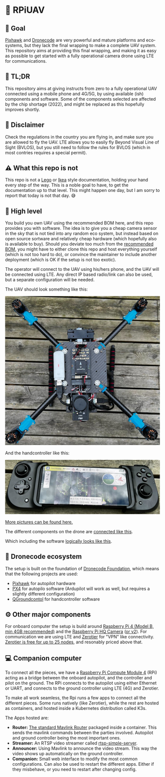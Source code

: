 # :helicopter: RPiUAV

## :dart: Goal

[Pixhawk](https://pixhawk.org/) and [Dronecode](https://www.dronecode.org/) are very powerful and mature platforms and eco-systems, but they lack the final wrapping to make a complete UAV system. This repository aims at providing this final wrapping, and making it as easy as possible to get started with a fully operational camera drone using LTE for communications.

## :book: TL;DR

This repository aims at giving instructs from zero to a fully operational UAV connected using a mobile phone and 4G/5G, by using available (ish) components and software. Some of the components selected are affected by the chip shortage (2022), and might be replaced as this hopefully improves shortly.

## :rotating_light: Disclaimer

Check the regulations in the country you are flying in, and make sure you are allowed to fly the UAV. LTE allows you to easily fly Beyond Visual Line of Sight (BVLOS), but you still need to follow the rules for BVLOS (which in most contries requires a special permit).

## :warning: What this repo is not

This repo is not a [Lego](https://www.lego.com) or [Ikea](https://www.ikea.com/) style documentation, holding your hand every step of the way. This is a noble goal to have, to get the documentation up to that level. This might happen one day, but I am sorry to report that today is not that day. :sweat_smile:

## :compass: High level

You build you own UAV using the recommended BOM here, and this repo provides you with software. The idea is to give you a cheap camera sensor in the sky that is not tied into any random eco system, but instead based on open source sortware and relatively cheap hardware (which hopefully also is available to buy). Should you deviate too much from the [recommended BOM](bom.md), you might have to either clone this repo and host everything yourself (which is not too hard to do), or convince the maintainer to include another deployment (which is OK if the setup is not too exotic).

The operator will connect to the UAV using his/hers phone, and the UAV will be connected using LTE. Any direct IP based radio/link can also be used, but a separate configuration will be needed.

The UAV should look something like this:

![uav](media/uav_4.jpeg)

And the handcontroller like this:

![hand controller](media/handcontroller.jpeg)

[More pictures can be found here.](pictures.md)

The different components on the drone are [connected like this](physical.md).

Which including the software [logically looks like this](logical.md).

## :busts_in_silhouette: Dronecode ecosystem

The setup is built on the foundation of [Dronecode Foundation](https://www.dronecode.org/), which means that the following projects are used:

- [Pixhawk](https://pixhawk.org/) for autopilot hardware
- [PX4](https://px4.io/) for autopilo software (Ardupilot will work as well, but requires a slightly different configuration)
- [QGroundcontol](http://qgroundcontrol.com/) for handcontroller software

## :gear: Other major components

For onboard computer the setup is build around [Raspberry Pi 4 (Model B, min 4GB recommended)](https://www.raspberrypi.com/products/raspberry-pi-4-model-b/) and the [Raspberry Pi HQ Camera](https://www.raspberrypi.com/products/raspberry-pi-high-quality-camera/) ([or v2](https://www.raspberrypi.com/products/camera-module-v2/)). For communication we are using LTE and [Zerotier](https://www.zerotier.com/) for "VPN" like connectivity. [Zerotier is free for up to 25 nodes](https://www.zerotier.com/pricing/), and resonably priced above that.

## :computer: Companion computer

To connect all the pieces, we have a [Raspberry Pi Compute Module 4](https://www.raspberrypi.com/products/compute-module-4) (RPi) acting as a bridge between the onboard autopilot, and the controller and pilot on the ground. The RPi connects to the autopilot using either Ethernet or UART, and connects to the ground controller using LTE (4G) and Zerotier.

To make all work seamless, the Rpi runs a few apps to connect all the different pieces. Some runs natively (like Zerotier), while the rest are hosted as containers, and hosted inside a Kubernetes distribution called K3s.

The Apps hosted are:

- __Router:__ [The standard Mavlink Router](https://github.com/mavlink-router/mavlink-router) packaged inside a container. This sends the mavlink commands between the parties involved. Autopilot and ground controller being the most important ones.
- __Streamer:__ An RTSP video streamer called [rtsp-simple-server](https://github.com/aler9/rtsp-simple-server).
- __Announcer:__ Using Mavlink to announce the video stream. This way the video shows up automatically on the ground controller.
- __Companion:__ Small web interface to modify the most common configurations. Can also be used to restart the different apps. Either if they misbehave, or you need to restart after changing config.
